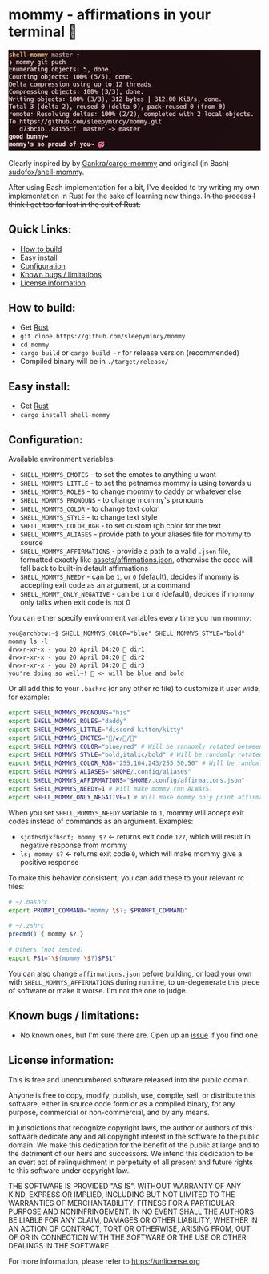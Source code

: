 # mommy - affirmations in your terminal 💞

![screenshot](https://github.com/sleepymincy/sleepymincy/blob/main/.gitfiles/repos/images/mommy.png)

Clearly inspired by by [Gankra/cargo-mommy](<https://github.com/Gankra/cargo-mommy>) and original (in Bash) [sudofox/shell-mommy](<https://github.com/sudofox/shell-mommy>).

After using Bash  implementation for a bit, I've decided to try writing my own implementation in Rust for the sake of learning new things. ~~In the process I think I got too far lost in the cult of Rust.~~

## Quick Links:
- [How to build](#how-to-build)
- [Easy install](#easy-install)
- [Configuration](#configuration)
- [Known bugs / limitations](#known-bugs--limitations)
- [License information](#license-information)

## How to build:
- Get [Rust](https://rustup.rs/)
- `git clone https://github.com/sleepymincy/mommy`
- `cd mommy`
- `cargo build` or `cargo build -r` for release version (recommended)
- Compiled binary will be in `./target/release/`

## Easy install:
- Get [Rust](https://rustup.rs/)
- `cargo install shell-mommy`

## Configuration:
Available environment variables: 
- `SHELL_MOMMYS_EMOTES` - to set the emotes to anything u want
- `SHELL_MOMMYS_LITTLE` - to set the petnames mommy is using towards u
- `SHELL_MOMMYS_ROLES` - to change mommy to daddy or whatever else
- `SHELL_MOMMYS_PRONOUNS` - to change mommy's pronouns
- `SHELL_MOMMYS_COLOR` - to change text color
- `SHELL_MOMMYS_STYLE` - to change text style
- `SHELL_MOMMYS_COLOR_RGB` - to set custom rgb color for the text
- `SHELL_MOMMYS_ALIASES` - provide path to your aliases file for mommy to source
- `SHELL_MOMMYS_AFFIRMATIONS` - provide a path to a valid `.json` file, formatted exactly like [assets/affirmations.json](https://github.com/sleepymincy/mommy/blob/master/assets/affirmations.json), otherwise the code will fall back to built-in default affirmations
- `SHELL_MOMMYS_NEEDY` - can be `1`, or `0` (default), decides if mommy is accepting exit code as an argument, or a command
- `SHELL_MOMMY_ONLY_NEGATIVE` - can be `1` or `0` (default), decides if mommy only talks when exit code is not 0

You can either specify environment variables every time you run mommy:
```ansi
you@archbtw:~$ SHELL_MOMMYS_COLOR="blue" SHELL_MOMMYS_STYLE="bold" mommy ls -l
drwxr-xr-x - you 20 April 04:20 📁 dir1
drwxr-xr-x - you 20 April 04:20 📁 dir2
drwxr-xr-x - you 20 April 04:20 📁 dir3
you're doing so well~! 💓 <- will be blue and bold
```

Or all add this to your `.bashrc` (or any other rc file) to customize it user wide, for example:
```sh
export SHELL_MOMMYS_PRONOUNS="his"
export SHELL_MOMMYS_ROLES="daddy"
export SHELL_MOMMYS_LITTLE="discord kitten/kitty"
export SHELL_MOMMYS_EMOTES="🤤/💕/🥺/💋"
export SHELL_MOMMYS_COLOR="blue/red" # Will be randomly rotated between blue and red colors.
export SHELL_MOMMYS_STYLE="bold,italic/bold" # Will be randomly rotated between bold italic style and just bold style.
export SHELL_MOMMYS_COLOR_RGB="255,164,243/255,50,50" # Will be randomly rotated between lilac and red colors in this example. Note, that this setting will overwrite SHELL_MOMMYS_COLOR !!!
export SHELL_MOMMYS_ALIASES="$HOME/.config/aliases"
export SHELL_MOMMYS_AFFIRMATIONS="$HOME/.config/affirmations.json"
export SHELL_MOMMYS_NEEDY=1 # Will make mommy run ALWAYS.
export SHELL_MOMMY_ONLY_NEGATIVE=1 # Will make mommy only print affirmations if exit code is not 0
```

When you set `SHELL_MOMMYS_NEEDY` variable to `1`, mommy will accept exit codes instead of commands as an argument. Examples: 
- `sjdfhsdjkfhsdf; mommy $?` <- returns exit code `127`, which will result in negative response from mommy
- `ls; mommy $?` <- returns exit code `0`, which will make mommy give a positive response

To make this behavior consistent, you can add these to your relevant rc files:

```bash
# ~/.bashrc
export PROMPT_COMMAND="mommy \$?; $PROMPT_COMMAND"
```

```bash
# ~/.zshrc
precmd() { mommy $? }
```

```bash
# Others (not tested)
export PS1="\$(mommy \$?)$PS1"
```

You can also change `affirmations.json` before building, or load your own with `SHELL_MOMMYS_AFFIRMATIONS` during runtime, to un-degenerate this piece of software or make it worse. I'm not the one to judge.

## Known bugs / limitations:
- No known ones, but I'm sure there are. Open up an [issue](https://github.com/sleepymincy/mommy/issues/new) if you find one.

## License information:
This is free and unencumbered software released into the public domain.

Anyone is free to copy, modify, publish, use, compile, sell, or
distribute this software, either in source code form or as a compiled
binary, for any purpose, commercial or non-commercial, and by any
means.

In jurisdictions that recognize copyright laws, the author or authors
of this software dedicate any and all copyright interest in the
software to the public domain. We make this dedication for the benefit
of the public at large and to the detriment of our heirs and
successors. We intend this dedication to be an overt act of
relinquishment in perpetuity of all present and future rights to this
software under copyright law.

THE SOFTWARE IS PROVIDED "AS IS", WITHOUT WARRANTY OF ANY KIND,
EXPRESS OR IMPLIED, INCLUDING BUT NOT LIMITED TO THE WARRANTIES OF
MERCHANTABILITY, FITNESS FOR A PARTICULAR PURPOSE AND NONINFRINGEMENT.
IN NO EVENT SHALL THE AUTHORS BE LIABLE FOR ANY CLAIM, DAMAGES OR
OTHER LIABILITY, WHETHER IN AN ACTION OF CONTRACT, TORT OR OTHERWISE,
ARISING FROM, OUT OF OR IN CONNECTION WITH THE SOFTWARE OR THE USE OR
OTHER DEALINGS IN THE SOFTWARE.

For more information, please refer to <https://unlicense.org>
